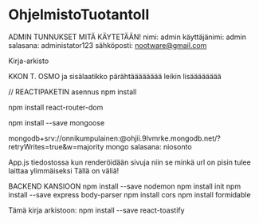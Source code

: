 # OhjelmistoTuotantoII

ADMIN TUNNUKSET MITÄ KÄYTETÄÄN!
nimi: admin
käyttäjänimi: admin
salasana: administator123
sähköposti: nootware@gmail.com


Kirja-arkisto

KKON T. OSMO
ja sisälaatikko pärähtääääääää
leikin lisääääääää

// REACTIPAKETIN asennus
npm install

npm install react-router-dom

npm install --save mongoose

mongodb+srv://onnikumpulainen:<niosonto>@ohjii.9lvmrke.mongodb.net/?retryWrites=true&w=majority
mongo salasana: niosonto

App.js tiedostossa kun renderöidään sivuja niin se minkä url on pisin tulee laittaa ylimmäiseksi 
Tällä on väliä!

BACKEND KANSIOON
npm install --save nodemon
npm install init
npm install --save express body-parser
npm install cors
npm install formidable

Tämä kirja arkistoon:
npm install --save react-toastify